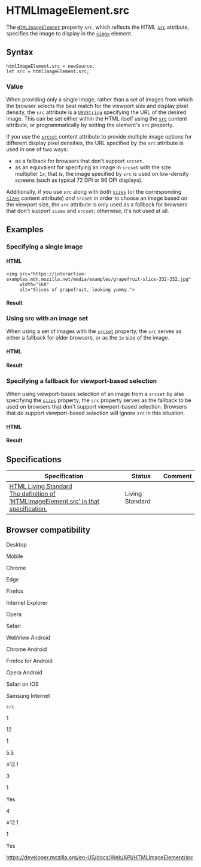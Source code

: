 HTMLImageElement.src
====================

The [`HTMLImageElement`](../htmlimageelement) property `src`, which reflects the HTML [`src`](https://developer.mozilla.org/en-US/docs/Web/HTML/Element/img#attr-src) attribute, specifies the image to display in the [`<img>`](https://developer.mozilla.org/en-US/docs/Web/HTML/Element/img) element.

Syntax
------

    htmlImageElement.src = newSource;
    let src = htmlImageElement.src;

### Value

When providing only a single image, rather than a set of images from which the browser selects the best match for the viewport size and display pixel density, the `src` attribute is a [`USVString`](../usvstring) specifying the URL of the desired image. This can be set either within the HTML itself using the [`src`](https://developer.mozilla.org/en-US/docs/Web/HTML/Element/img#attr-src) content attribute, or programmatically by setting the element's `src` property.

If you use the [`srcset`](https://developer.mozilla.org/en-US/docs/Web/HTML/Element/img#attr-srcset) content attribute to provide multiple image options for different display pixel densities, the URL specified by the `src` attribute is used in one of two ways:

-   as a fallback for browsers that don't support `srcset`.
-   as an equivalent for specifying an image in `srcset` with the size multiplier `1x`; that is, the image specified by `src` is used on low-density screens (such as typical 72 DPI or 96 DPI displays).

Additionally, if you use `src` along with *both* [`sizes`](sizes) (or the corresponding [`sizes`](https://developer.mozilla.org/en-US/docs/Web/HTML/Element/img#attr-sizes) content attribute) *and* `srcset` in order to choose an image based on the viewport size, the `src` attribute is only used as a fallback for browsers that don't support `sizes` and `srcset`; otherwise, it's not used at all.

Examples
--------

### Specifying a single image

#### HTML

    <img src="https://interactive-examples.mdn.mozilla.net/media/examples/grapefruit-slice-332-332.jpg"
         width="160"
         alt="Slices of grapefruit, looking yummy.">

#### Result

### Using src with an image set

When using a set of images with the [`srcset`](srcset) property, the `src` serves as either a fallback for older browsers, or as the `1x` size of the image.

#### HTML

#### Result

### Specifying a fallback for viewport-based selection

When using viewport-bases selection of an image from a `srcset` by also specifying the [`sizes`](sizes) property, the `src` property serves as the fallback to be used on browsers that don't support viewport-based selection. Browsers that *do* support viewport-based selection will ignore `src` in this situation.

#### HTML

#### Result

Specifications
--------------

<table><thead><tr class="header"><th>Specification</th><th>Status</th><th>Comment</th></tr></thead><tbody><tr class="odd"><td><a href="https://html.spec.whatwg.org/multipage/#dom-img-src">HTML Living Standard<br />
<span class="small">The definition of 'HTMLImageElement.src' in that specification.</span></a></td><td><span class="spec-living">Living Standard</span></td><td></td></tr></tbody></table>

Browser compatibility
---------------------

Desktop

Mobile

Chrome

Edge

Firefox

Internet Explorer

Opera

Safari

WebView Android

Chrome Android

Firefox for Android

Opera Android

Safari on IOS

Samsung Internet

`src`

1

12

1

5.5

≤12.1

3

1

Yes

4

≤12.1

1

Yes

<a href="https://developer.mozilla.org/en-US/docs/Web/API/HTMLImageElement/src" class="_attribution-link">https://developer.mozilla.org/en-US/docs/Web/API/HTMLImageElement/src</a>
